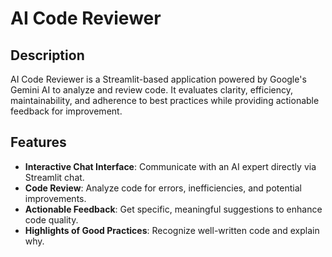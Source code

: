 # AI Code Reviewer

## Description
AI Code Reviewer is a Streamlit-based application powered by Google's Gemini AI to analyze and review code. It evaluates clarity, efficiency, maintainability, and adherence to best practices while providing actionable feedback for improvement.

## Features
- **Interactive Chat Interface**: Communicate with an AI expert directly via Streamlit chat.
- **Code Review**: Analyze code for errors, inefficiencies, and potential improvements.
- **Actionable Feedback**: Get specific, meaningful suggestions to enhance code quality.
- **Highlights of Good Practices**: Recognize well-written code and explain why.

